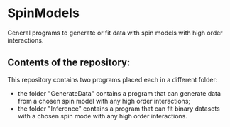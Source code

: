 # SpinModels
General programs to generate or fit data with spin models with high order interactions.

## Contents of the repository:
This repository contains two programs placed each in a different folder:
  - the folder "GenerateData" contains a program that can generate data from a chosen spin model with any high order interactions;
  - the folder "Inference" contains a program that can fit binary datasets with a chosen spin mode with any high order interactions.
